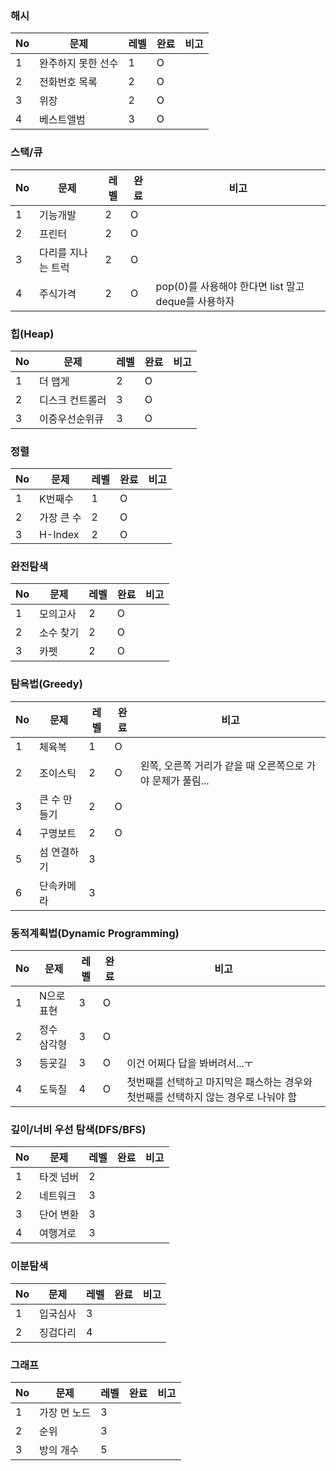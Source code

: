 ### 해시
No | 문제 | 레벨 | 완료 | 비고
---|---|---|---|---
1 | 완주하지 못한 선수 | 1 | O | 
2 | 전화번호 목록 | 2 | O |
3 | 위장 | 2 | O | 
4 | 베스트앨범 | 3 | O |

### 스택/큐
No | 문제 | 레벨 | 완료 | 비고
---|---|---|---|---
1 | 기능개발 | 2 | O | 
2 | 프린터 | 2 | O |
3 | 다리를 지나는 트럭 | 2 | O | 
4 | 주식가격 | 2 | O | pop(0)를 사용해야 한다면 list 말고 deque를 사용하자

### 힙(Heap)
No | 문제 | 레벨 | 완료 | 비고
---|---|---|---|---
1 | 더 맵게 | 2 | O | 
2 | 디스크 컨트롤러 | 3 | O |
3 | 이중우선순위큐 | 3 | O | 

### 정렬
No | 문제 | 레벨 | 완료 | 비고
---|---|---|---|---
1 | K번째수 | 1 | O | 
2 | 가장 큰 수 | 2 | O |
3 | H-Index | 2 | O | 

### 완전탐색
No | 문제 | 레벨 | 완료 | 비고
---|---|---|---|---
1 | 모의고사 | 2 | O | 
2 | 소수 찾기 | 2 | O |
3 | 카펫 | 2 | O | 

### 탐욕법(Greedy)
No | 문제 | 레벨 | 완료 | 비고
---|---|---|---|---
1 | 체육복 | 1 | O | 
2 | 조이스틱 | 2 | O | 왼쪽, 오른쪽 거리가 같을 때 오른쪽으로 가야 문제가 풀림...
3 | 큰 수 만들기 | 2 | O | 
4 | 구명보트 | 2 | O | 
5 | 섬 연결하기 | 3 |  |
6 | 단속카메라 | 3 |  | 

### 동적계획법(Dynamic Programming)
No | 문제 | 레벨 | 완료 | 비고
---|---|---|---|---
1 | N으로 표현 | 3 | O | 
2 | 정수 삼각형 | 3 | O | 
3 | 등굣길 | 3 | O | 이건 어쩌다 답을 봐버려서...ㅜ
4 | 도둑질 | 4 | O | 첫번째를 선택하고 마지막은 패스하는 경우와 첫번째를 선택하지 않는 경우로 나눠야 함

### 깊이/너비 우선 탐색(DFS/BFS)
No | 문제 | 레벨 | 완료 | 비고
---|---|---|---|---
1 | 타겟 넘버 | 2 |  | 
2 | 네트워크 | 3 |  | 
3 | 단어 변환 | 3 |  | 
4 | 여행겨로 | 3 |  | 

### 이분탐색
No | 문제 | 레벨 | 완료 | 비고
---|---|---|---|---
1 | 입국심사 | 3 |  | 
2 | 징검다리 | 4 |  | 

### 그래프
No | 문제 | 레벨 | 완료 | 비고
---|---|---|---|---
1 | 가장 먼 노드 | 3 |  | 
2 | 순위 | 3 |  | 
3 | 방의 개수 | 5 |  | 